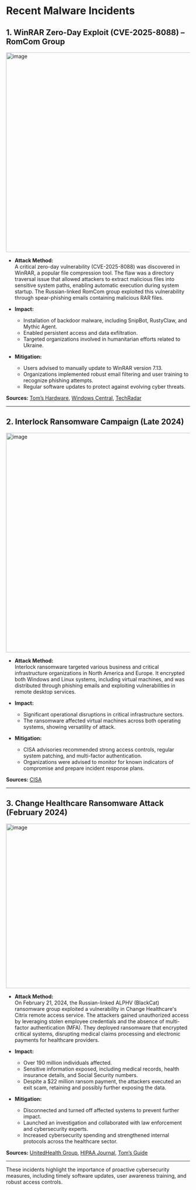 # Recent Malware Incidents

## 1. WinRAR Zero-Day Exploit (CVE-2025-8088) – RomCom Group
<img width="970" height="546" alt="image" src="https://github.com/user-attachments/assets/a5484bb4-e0bf-43d7-82de-4e7e1f834d97" />


- **Attack Method:**  
  A critical zero-day vulnerability (CVE-2025-8088) was discovered in WinRAR, a popular file compression tool. The flaw was a directory traversal issue that allowed attackers to extract malicious files into sensitive system paths, enabling automatic execution during system startup. The Russian-linked RomCom group exploited this vulnerability through spear-phishing emails containing malicious RAR files.

- **Impact:**  
  - Installation of backdoor malware, including SnipBot, RustyClaw, and Mythic Agent.  
  - Enabled persistent access and data exfiltration.  
  - Targeted organizations involved in humanitarian efforts related to Ukraine.

- **Mitigation:**  
  - Users advised to manually update to WinRAR version 7.13.  
  - Organizations implemented robust email filtering and user training to recognize phishing attempts.  
  - Regular software updates to protect against evolving cyber threats.

**Sources:** [Tom’s Hardware](https://www.tomshardware.com/tech-industry/cyber-security/newly-discovered-winrar-exploit-linked-to-russian-hacking-group-can-plant-backdoor-malware-zero-day-hack-requires-manual-update-to-fix), [Windows Central](https://www.windowscentral.com/software-apps/new-winrar-zero-day-pc-vulnerability-exploited-by-hackers-what-you-need-to-know), [TechRadar](https://www.techradar.com/pro/security/winrar-has-a-serious-security-flaw-worrying-zero-day-issue-lets-hackers-plant-malware-so-patch-right-away)

---

## 2. Interlock Ransomware Campaign (Late 2024)
<img width="600" height="600" alt="image" src="https://github.com/user-attachments/assets/5108a10f-71aa-4783-84a5-0faa9ff1f1fb" />


- **Attack Method:**  
  Interlock ransomware targeted various business and critical infrastructure organizations in North America and Europe. It encrypted both Windows and Linux systems, including virtual machines, and was distributed through phishing emails and exploiting vulnerabilities in remote desktop services.

- **Impact:**  
  - Significant operational disruptions in critical infrastructure sectors.  
  - The ransomware affected virtual machines across both operating systems, showing versatility of attack.  

- **Mitigation:**  
  - CISA advisories recommended strong access controls, regular system patching, and multi-factor authentication.  
  - Organizations were advised to monitor for known indicators of compromise and prepare incident response plans.

**Sources:** [CISA](https://www.cisa.gov/news-events/cybersecurity-advisories/aa25-203a)

---

## 3. Change Healthcare Ransomware Attack (February 2024)
<img width="800" height="450" alt="image" src="https://github.com/user-attachments/assets/22e6d3a5-37fb-4a61-9b45-7831ad88513b" />


- **Attack Method:**  
  On February 21, 2024, the Russian-linked ALPHV (BlackCat) ransomware group exploited a vulnerability in Change Healthcare's Citrix remote access service. The attackers gained unauthorized access by leveraging stolen employee credentials and the absence of multi-factor authentication (MFA). They deployed ransomware that encrypted critical systems, disrupting medical claims processing and electronic payments for healthcare providers.

- **Impact:**  
  - Over 190 million individuals affected.  
  - Sensitive information exposed, including medical records, health insurance details, and Social Security numbers.  
  - Despite a $22 million ransom payment, the attackers executed an exit scam, retaining and possibly further exposing the data.

- **Mitigation:**  
  - Disconnected and turned off affected systems to prevent further impact.  
  - Launched an investigation and collaborated with law enforcement and cybersecurity experts.  
  - Increased cybersecurity spending and strengthened internal protocols across the healthcare sector.  

**Sources:** [UnitedHealth Group](https://www.unitedhealthgroup.com/ns/health-data-breach.html), [HIPAA Journal](https://www.hipaajournal.com/change-healthcare-responding-to-cyberattack/), [Tom’s Guide](https://www.tomsguide.com/computing/online-security/over-190-million-hit-in-unitedhealth-data-breach-confirmed-largest-in-history)

---

These incidents highlight the importance of proactive cybersecurity measures, including timely software updates, user awareness training, and robust access controls.
